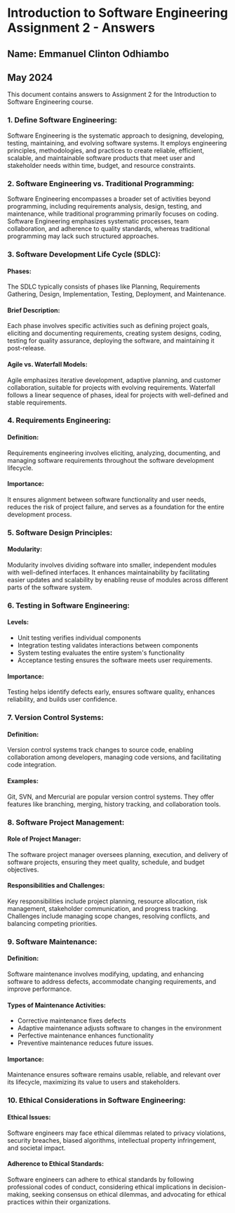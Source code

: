 # Introduction to Software Engineering Assignment 2 - Answers

## Name: Emmanuel Clinton Odhiambo
## May 2024

This document contains answers to Assignment 2 for the Introduction to Software Engineering course.

### 1. Define Software Engineering:

Software Engineering is the systematic approach to designing, developing, testing, maintaining, and evolving software systems. It employs engineering principles, methodologies, and practices to create reliable, efficient, scalable, and maintainable software products that meet user and stakeholder needs within time, budget, and resource constraints.

### 2. Software Engineering vs. Traditional Programming:

Software Engineering encompasses a broader set of activities beyond programming, including requirements analysis, design, testing, and maintenance, while traditional programming primarily focuses on coding. Software Engineering emphasizes systematic processes, team collaboration, and adherence to quality standards, whereas traditional programming may lack such structured approaches.

### 3. Software Development Life Cycle (SDLC):

#### Phases:
The SDLC typically consists of phases like Planning, Requirements Gathering, Design, Implementation, Testing, Deployment, and Maintenance.

#### Brief Description:
Each phase involves specific activities such as defining project goals, eliciting and documenting requirements, creating system designs, coding, testing for quality assurance, deploying the software, and maintaining it post-release.

#### Agile vs. Waterfall Models:
Agile emphasizes iterative development, adaptive planning, and customer collaboration, suitable for projects with evolving requirements. Waterfall follows a linear sequence of phases, ideal for projects with well-defined and stable requirements.

### 4. Requirements Engineering:

#### Definition:
Requirements engineering involves eliciting, analyzing, documenting, and managing software requirements throughout the software development lifecycle.

#### Importance:
It ensures alignment between software functionality and user needs, reduces the risk of project failure, and serves as a foundation for the entire development process.

### 5. Software Design Principles:

#### Modularity:
Modularity involves dividing software into smaller, independent modules with well-defined interfaces. It enhances maintainability by facilitating easier updates and scalability by enabling reuse of modules across different parts of the software system.

### 6. Testing in Software Engineering:

#### Levels:
- Unit testing verifies individual components
- Integration testing validates interactions between components
- System testing evaluates the entire system's functionality
- Acceptance testing ensures the software meets user requirements.

#### Importance:
Testing helps identify defects early, ensures software quality, enhances reliability, and builds user confidence.

### 7. Version Control Systems:

#### Definition:
Version control systems track changes to source code, enabling collaboration among developers, managing code versions, and facilitating code integration.

#### Examples:
Git, SVN, and Mercurial are popular version control systems. They offer features like branching, merging, history tracking, and collaboration tools.

### 8. Software Project Management:

#### Role of Project Manager:
The software project manager oversees planning, execution, and delivery of software projects, ensuring they meet quality, schedule, and budget objectives.

#### Responsibilities and Challenges:
Key responsibilities include project planning, resource allocation, risk management, stakeholder communication, and progress tracking. Challenges include managing scope changes, resolving conflicts, and balancing competing priorities.

### 9. Software Maintenance:

#### Definition:
Software maintenance involves modifying, updating, and enhancing software to address defects, accommodate changing requirements, and improve performance.

#### Types of Maintenance Activities:
- Corrective maintenance fixes defects
- Adaptive maintenance adjusts software to changes in the environment
- Perfective maintenance enhances functionality
- Preventive maintenance reduces future issues.

#### Importance:
Maintenance ensures software remains usable, reliable, and relevant over its lifecycle, maximizing its value to users and stakeholders.

### 10. Ethical Considerations in Software Engineering:

#### Ethical Issues:
Software engineers may face ethical dilemmas related to privacy violations, security breaches, biased algorithms, intellectual property infringement, and societal impact.

#### Adherence to Ethical Standards:
Software engineers can adhere to ethical standards by following professional codes of conduct, considering ethical implications in decision-making, seeking consensus on ethical dilemmas, and advocating for ethical practices within their organizations.
